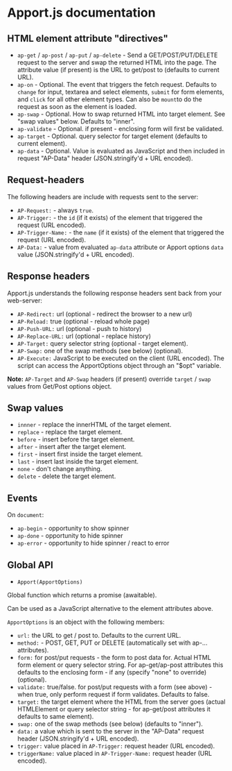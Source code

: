 # Apport.js documentation

## HTML element attribute "directives"

- `ap-get` / `ap-post` / `ap-put` / `ap-delete` - Send a GET/POST/PUT/DELETE request to the server and swap the returned HTML into the page. The attribute value (if present) is the URL to get/post to (defaults to current URL). 
- `ap-on` - Optional. The event that triggers the fetch request. Defaults to `change` for input, textarea and select elements, `submit` for form elements, and `click` for all other element types. Can also be `mount`to do the request as soon as the element is loaded.
- `ap-swap` - Optional. How to swap returned HTML into target element. See "swap values" below. Defaults to "inner".
- `ap-validate` - Optional. if present - enclosing form will first be validated.
- `ap-target` - Optional. query selector for target element (defaults to current element).
- `ap-data` - Optional. Value is evaluated as JavaScript and then included in request "AP-Data" header (JSON.stringify'd + URL encoded).


## Request-headers

The following headers are include with requests sent to the server:

- `AP-Request:` - always `true`.
- `AP-Trigger:` - the `id` (if it exists) of the element that triggered the request (URL encoded).
- `AP-Trigger-Name:` - the `name` (if it exists) of the element that triggered the request (URL encoded).
- `AP-Data:` - value from evaluated `ap-data` attribute or Apport options `data` value (JSON.stringify'd + URL encoded).


## Response headers

Apport.js understands the following response headers sent back from your web-server:

- `AP-Redirect:` url (optional - redirect the browser to a new url)
- `AP-Reload:` true (optional - reload whole page)
- `AP-Push-URL:` url (optional - push to history)
- `AP-Replace-URL:` url (optional - replace history)
- `AP-Target:` query selector string (optional - target element).
- `AP-Swap:` one of the swap methods (see below) (optional).
- `AP-Execute:` JavaScript to be executed on the client (URL encoded). The script can access the ApportOptions object through an "$opt" variable.

**Note:** `AP-Target` and `AP-Swap` headers (if present) override `target` / `swap` values from Get/Post options object. 


## Swap values

- `innner` - replace the innerHTML of the target element.
- `replace` - replace the target element.
- `before` - insert before the target element.
- `after` - insert after the target element. 
- `first` - insert first inside the target element. 
- `last` - insert last inside the target element. 
- `none` - don't change anything.
- `delete` - delete the target element.

## Events

On `document`:

- `ap-begin` - opportunity to show spinner
- `ap-done` - opportunity to hide spinner
- `ap-error` - opportunity to hide spinner / react to error


## Global API

- `Apport(ApportOptions)` 

Global function which returns a promise (awaitable).

Can be used as a JavaScript alternative to the element attributes above.

`ApportOptions` is an object with the following members:

- `url:` the URL to get / post to. Defaults to the current URL.
- `method:` - POST, GET, PUT or DELETE (automatically set with ap-... attributes).
- `form:` for post/put requests - the form to post data for. Actual HTML form element or query selector string. For ap-get/ap-post attributes this defaults to the enclosing form - if any (specify "none" to override) (optional). 
- `validate:` true/false. for post/put requests with a form (see above) - when true, only perform request if form validates. Defaults to false. 
- `target:` the target element where the HTML from the server goes (actual HTMLElement or query selector string - for ap-get/post attributes it defaults to same element).
- `swap:` one of the swap methods (see below) (defaults to "inner").
- `data:` a value which is sent to the server in the "AP-Data" request header (JSON.stringify'd + URL encoded).
- `trigger:` value placed in `AP-Trigger:` request header (URL encoded).
- `triggerName:` value placed in `AP-Trigger-Name:` request header (URL encoded).
